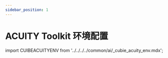 ```yaml
---
sidebar_position: 1
---
```


# ACUITY Toolkit 环境配置

import CUIBEACUITYENV from '../../../../common/ai/\_cubie_acuity_env.mdx';

<CUIBEACUITYENV />
